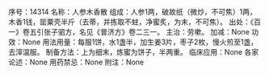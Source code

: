 序号：14314
名称：人参木香散
组成：人参1两，破故纸（微炒，不可焦）1两，木香1钱，罂粟壳半斤（去蒂，并拣取不蛀，净蜜炙，为末，不可焦）。
出处：《百一》卷五引张子驷方，名见《普济方》卷二三一。
主治：劳嗽。
加减：None
功效：None
用法用量：每服1饼，水1盏半，加生姜3片，枣子2枚，慢火煎至1盏，去滓温服。
制备方法：上为细末，炼蜜为饼子，半两重。
临床应用：None
各家论述：None
用药禁忌：None
附注：None
